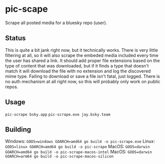 # pic-scape

Scrape all posted media for a bluesky repo (user).

## Status
This is quite a bit jank right now, but it technically works. 
There is very little filtering at all, so it will also scrape the embeded media included every time the user has shared a link. 
It should add proper file extensions based on the type of content that was downloaded, but if it finds a type that doesn't match it will download the file with no extension and log the discovered mime type.
Failing to download or save a file isn't fatal, just logged.
There is no auth mechanism at all right now, so this will probably only work on public repos.

## Usage
`pic-scrape bsky.app`
`pic-scrape.exe jay.bsky.team`

## Building
Windows: `GOOS=windows GOARCH=amd64 go build -o pic-scrape.exe`
Linux: `GOOS=linux GOARCH=amd64 go build -o pic-scrape`
MacOS: `GOOS=darwin GOARCH=amd64 go build -o pic-scrape-macos-intel`
MacOS: `GOOS=darwin GOARCH=arm64 go build -o pic-scrape-macos-silicon`
